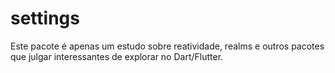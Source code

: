 # settings

Este pacote é apenas um estudo sobre reatividade, realms e outros pacotes que julgar interessantes de explorar no Dart/Flutter.
